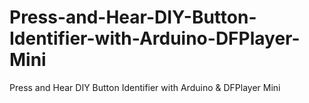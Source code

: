 # Press-and-Hear-DIY-Button-Identifier-with-Arduino-DFPlayer-Mini
Press  and Hear DIY Button Identifier with Arduino &amp; DFPlayer Mini
